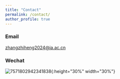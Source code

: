 ```yaml
---
title: "Contact"
permalink: /contact/
author_profile: true
---
```


<!-- ### Address
Office 617 \
Huxley Building \
180 Queen's Gate, South Kensington \
London SW7 2AZ \
UK

### Email
[firstname].[lastname]16 [at] imperial.ac.uk -->


### Email
zhangzhiheng2024@ia.ac.cn

### Wechat

![7571802942341838](https://github.com/user-attachments/assets/3292c162-78e1-440c-8f49-368ef0b30210){:height="30%" width="30%"}




